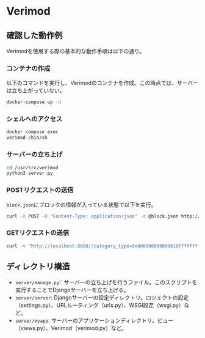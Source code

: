 # Verimod

## 確認した動作例

Verimodを使用する際の基本的な動作手順は以下の通り。

### コンテナの作成

以下のコマンドを実行し、Verimodのコンテナを作成。この時点では、サーバーは立ち上がっていない。

```sh
docker-compose up -d
```

### シェルへのアクセス

```sh
docker compose exec
verimod /bin/sh
```

### サーバーの立ち上げ

```sh
cd /usr/src/verimod
python3 server.py
```

### POSTリクエストの送信
`block.json`にブロックの情報が入っている状態で以下を実行。
```sh
curl -X POST -H "Content-Type: application/json" -d @block.json http://localhost:8000
```
### GETリクエストの送信
```sh
curl -v "http://localhost:8000/?category_type=0x800000000000010ffffffffffffffffffffffffffffffffffffffffffffffff&pubkey=0x22285e2a1c84a7b6e283eb1ee28a40ba30874aff62617ba1220d7dc6a2b1e70"
```

## ディレクトリ構造
- `server/manage.py`:` サーバーの立ち上げを行うファイル。このスクリプトを実行することでDjangoサーバーを立ち上げる。
- `server/server`: Djangoサーバーの設定ディレクトリ。ロジェクトの設定（settings.py）、URLルーティング（urls.py）、WSGI設定（wsgi.py）など。
- `server/myapp`: サーバーのアプリケーションディレクトリ。ビュー（views.py）、Verimod（verimod.py）など。